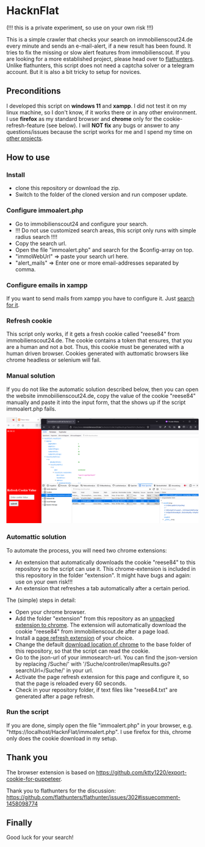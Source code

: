 # HacknFlat

(!!! this is a private experiment, so use on your own risk !!!)

This is a simple crawler that checks your search on immobilienscout24.de every minute and sends an e-mail-alert, if a new result has been found. It tries to fix the missing or slow alert features from immobilienscout. If you are looking for a more established project, please head over to [flathunters](https://github.com/flathunters/flathunter/). Unlike flathunters, this script does not need a captcha solver or a telegram account. But it is also a bit tricky to setup for novices. 

## Preconditions

I developed this script on **windows 11** and **xampp**. I did not test it on my linux machine, so I don't know, if it works there or in any other environment. I use **firefox** as my standard browser and **chrome** only for the cookie-refresh-feature (see below). I will **NOT fix** any bugs or answer to any questions/issues because the script works for me and I spend my time on [other projects](https://github.com/typemill/typemill/).

## How to use

### Install

* clone this repository or download the zip. 
* Switch to the folder of the cloned version and run composer update.

### Configure immoalert.php

* Go to immobilienscout24 and configure your search.
* !!! Do not use customized search areas, this script only runs with simple radius search !!!!
* Copy the search url.
* Open the file "immoalert.php" and search for the $config-array on top. 
* "immoWebUrl" => paste your search url here. 
* "alert_mails" => Enter one or more email-addresses separated by comma.

### Configure emails in xampp

If you want to send mails from xampp you have to configure it. Just [search for it](https://duckduckgo.com/?t=ffab&q=xampp+send+mail+from+localhost&ia=web).

### Refresh cookie

This script only works, if it gets a fresh cookie called "reese84" from immobilienscout24.de. The cookie contains a token that ensures, that you are a human and not a bot. Thus, this cookie must be generated with a human driven browser. Cookies generated with auttomatic browsers like chrome headless or selenium will fail.

### Manual solution

If you do not like the automatic solution described below, then you can open the website immobiilienscout24.de, copy the value of the cookie "reese84" manually and paste it into the input form, that the shows up if the script immoalert.php fails.

![Screenshot: paste cookie value manually into the script](/cookievalue.png)

### Automattic solution

To automate the process, you will need two chrome extensions:

* An extension that automatically downloads the cookie "reese84" to this repository so the script can use it. This chrome-extension is included in this repository in the folder "extension". It might have bugs and again: use on your own risk!!!
* An extension that refreshes a tab automatically after a certain period.

The (simple) steps in detail:

* Open your chrome browser. 
* Add the folder "extension" from this repository as an [unpacked extension to chrome](https://developer.chrome.com/docs/extensions/mv3/getstarted/development-basics/#load-unpacked). The extension will automatically download the cookie "reese84" from immobilienscout.de after a page load.
* Install a [page refresh extension](https://duckduckgo.com/?q=chrome+page+refresh+extension&t=ffab&ia=web) of your choice.
* Change the default [download location of chrome](https://support.google.com/chrome/answer/95759?hl=en&co=GENIE.Platform=Desktop#zippy=%2Cchange-download-locations) to the base folder of this repository, so that the script can read the cookie.
* Go to the json-url of your immosearch-url. You can find the json-version by replacing /Suche/' with '/Suche/controller/mapResults.go?searchUrl=/Suche/' in your url.
* Activate the page refresh extension for this page and configure it, so that the page is reloaded every 60 seconds.
* Check in your repository folder, if text files like "reese84.txt" are generated after a page refresh.

### Run the script

If you are done, simply open the file "immoalert.php" in your browser, e.g. "https://localhost/HacknFlat/immoalert.php". I use firefox for this, chrome only does the cookie download in my setup.

## Thank you

The browser extension is based on https://github.com/ktty1220/export-cookie-for-puppeteer. 

Thank you to flathunters for the discussion: https://github.com/flathunters/flathunter/issues/302#issuecomment-1458098774

## Finally

Good luck for your search!